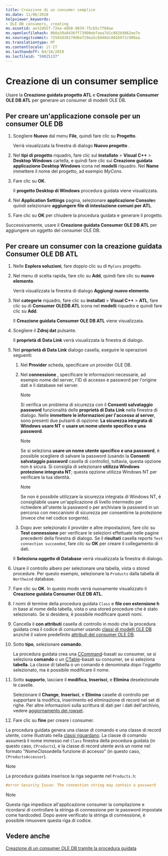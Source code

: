 ```yaml
---
title: Creazione di un consumer semplice
ms.date: 11/06/2018
helpviewer_keywords:
- OLE DB consumers, creating
ms.assetid: ae32d657-72ea-4db8-9839-75cb5cff68ae
ms.openlocfilehash: 060a39a8436ff73900ebfaea7d1c882b9862ee7e
ms.sourcegitcommit: 72583d30170d6ef29ea5c6848dc00169f2c909aa
ms.translationtype: MT
ms.contentlocale: it-IT
ms.lasthandoff: 04/18/2019
ms.locfileid: "59025137"
---
```

# <a name="creating-a-simple-consumer"></a>Creazione di un consumer semplice

Usare la **Creazione guidata progetto ATL** e **Creazione guidata Consumer OLE DB ATL** per generare un consumer di modelli OLE DB.

## <a name="to-create-a-console-application-for-an-ole-db-consumer"></a>Per creare un'applicazione console per un consumer OLE DB

1. Scegliere **Nuovo** dal menu **File**, quindi fare clic su **Progetto**.

   Verrà visualizzata la finestra di dialogo **Nuovo progetto** .

1. Nel **tipi di progetto** riquadro, fare clic sul **installato** > **Visual C++** > **Desktop Windows** cartella, e quindi fare clic sui **Creazione guidata applicazione Desktop Windows** icona nel **modelli** riquadro. Nel **Name** immettere il nome del progetto, ad esempio *MyCons*.

1. Fare clic su **OK**.

   Il **progetto Desktop di Windows** procedura guidata viene visualizzata.

1. Nel **Application Settings** pagina, selezionare **applicazione Console**e quindi selezionare **aggiungere file di intestazione comuni per ATL**.

1. Fare clic su **OK** per chiudere la procedura guidata e generare il progetto.

Successivamente, usare il **Creazione guidata Consumer OLE DB ATL** per aggiungere un oggetto del consumer OLE DB.

## <a name="to-create-a-consumer-with-the-atl-ole-db-consumer-wizard"></a>Per creare un consumer con la creazione guidata Consumer OLE DB ATL

1. Nelle **Esplora soluzioni**, fare doppio clic su di `MyCons` progetto.

1. Nel menu di scelta rapida, fare clic su **Add**, quindi fare clic su **nuovo elemento**.

   Verrà visualizzata la finestra di dialogo **Aggiungi nuovo elemento**.

1. Nel **categorie** riquadro, fare clic su **installati** > **Visual C++** > **ATL**, fare clic su di **Consumer OLEDB ATL** icona nel **modelli** riquadro e quindi fare clic su **Add**.

   Il **Creazione guidata Consumer OLE DB ATL** viene visualizzata.

1. Scegliere il **Zdroj dat** pulsante.

   Il **proprietà di Data Link** verrà visualizzata la finestra di dialogo.

1. Nel **proprietà di Data Link** dialogo casella, eseguire le operazioni seguenti:

   1. Nel **Provider** scheda, specificare un provider OLE DB.

   1. Nel **connessione** , specificare le informazioni necessarie, ad esempio nome del server, l'ID di accesso e password per l'origine dati e il database nel server.

      > [!NOTE]
      > Si verifica un problema di sicurezza con il **Consenti salvataggio password** funzionalità delle **proprietà di Data Link** nella finestra di dialogo. Nelle **immettere le informazioni per l'accesso al server**, sono presenti due pulsanti di opzione: **La sicurezza integrata di Windows usare NT** e **usare un nome utente specifico e una password**.

      > [!NOTE]
      > Se si seleziona **usare un nome utente specifico e una password**, è possibile scegliere di salvare la password (usando la **Consenti salvataggio password** casella di controllo), tuttavia, questa opzione non è sicura. Si consiglia di selezionare **utilizza Windows protezione integrata NT**; questa opzione utilizza Windows NT per verificare la tua identità.

      > [!NOTE]
      > Se non è possibile utilizzare la sicurezza integrata di Windows NT, è consigliabile usare un'applicazione di livello intermedio per richiedere all'utente la password o per archiviare la password in un percorso con meccanismi di sicurezza per consentirne la protezione (invece che nel codice sorgente).

   1. Dopo aver selezionato il provider e altre impostazioni, fare clic su **Test connessione** per verificare le selezioni effettuate nelle pagine precedenti della finestra di dialogo. Se il **risultati** casella reports `Test connection succeeded`, fare clic su **OK** per creare il collegamento di dati.

   Il **Seleziona oggetto di Database** verrà visualizzata la finestra di dialogo.

1. Usare il controllo albero per selezionare una tabella, vista o stored procedure. Per questo esempio, selezionare la `Products` dalla tabella di `Northwind` database.

1. Fare clic su **OK**. In questo modo verrà nuovamente visualizzato il **Creazione guidata Consumer OLE DB ATL**.

1. I nomi di termine della procedura guidata `Class` e **file con estensione h** in base al nome della tabella, vista o una stored procedure che è stato selezionato. Se si desidera, è possibile modificare questi nomi.

1. Cancella il **con attributi** casella di controllo in modo che la procedura guidata crea il codice di consumer usando [classi di modelli OLE DB](../../data/oledb/ole-db-consumer-templates-reference.md) anziché il valore predefinito [attributi del consumer OLE DB](../../windows/ole-db-consumer-attributes.md).

1. Sotto **tipo**, selezionare **comando**.

   La procedura guidata crea una [CCommand](../../data/oledb/ccommand-class.md)-basati su consumer, se si seleziona **comando** o un [CTable](../../data/oledb/ctable-class.md)-basati su consumer, se si seleziona **tabella**. La classe di tabella o un comando è denominata dopo l'oggetto selezionato, ma è possibile modificare il nome.

1. Sotto **supporto**, lasciare il **modifica**, **Inserisci**, e **Elimina** deselezionate le caselle.

   Selezionare il **Change**, **Inserisci**, e **Elimina** caselle di controllo per supportare la modifica, inserimento ed eliminazione di record nel set di righe. Per altre informazioni sulla scrittura di dati per i dati dell'archivio, vedere [aggiornamento dei rowset](../../data/oledb/updating-rowsets.md).

1. Fare clic su **fine** per creare i consumer.

La procedura guidata genera una classe di comando e una classe di record utente, come illustrato nella [classi riguardano](../../data/oledb/consumer-wizard-generated-classes.md). La classe di comando assumerà il nome immesso nel `Class` finestra della procedura guidata (in questo caso, `CProducts`), e la classe di record utente avrà un nome nel formato "*NomeClasse*della funzione di accesso" (in questo caso, `CProductsAccessor`).

> [!NOTE]
> La procedura guidata inserisce la riga seguente nel `Products.h`:

```cpp
#error Security Issue: The connection string may contain a password
```

> [!NOTE]
> Questa riga impedisce all'applicazione consumer la compilazione e ricordarsi di controllare la stringa di connessione per le password impostate come hardcoded. Dopo avere verificato la stringa di connessione, è possibile rimuovere questa riga di codice.

## <a name="see-also"></a>Vedere anche

[Creazione di un consumer OLE DB tramite la procedura guidata](../../data/oledb/creating-an-ole-db-consumer-using-a-wizard.md)
